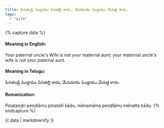 ```yaml
---
title: పినతండ్రి పెండ్లాము పినతల్లి కాదు, మేనమామ పెండ్లాము మేనత్త కాదు.
tags:
  - "wife"
---
```


{% capture data %}
#### Meaning in English:
Your paternal uncle's Wife is not your maternal aunt; your maternal uncle's wife is not your paternal aunt.

#### Meaning in Telugu:
పినతండ్రి పెండ్లాము పినతల్లి కాదు, మేనమామ పెండ్లాము మేనత్త కాదు.

#### Romanization:
Pinataṇḍri peṇḍlāmu pinatalli kādu, mēnamāma peṇḍlāmu mēnatta kādu.
{% endcapture %}

{{ data | markdownify }}

